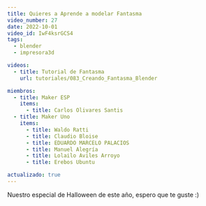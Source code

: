 ```yaml
---
title: Quieres a Aprende a modelar Fantasma
video_number: 27
date: 2022-10-01
video_id: IwF4ksrGCS4
tags:
  - blender
  - impresora3d

videos:
  - title: Tutorial de Fantasma 
    url: tutoriales/083_Creando_Fantasma_Blender

miembros:
  - title: Maker ESP
    items:
      - title: Carlos Olivares Santis
  - title: Maker Uno
    items:
      - title: Waldo Ratti
      - title: Claudio Bloise
      - title: EDUARDO MARCELO PALACIOS
      - title: Manuel Alegría
      - title: Lolailo Aviles Arroyo
      - title: Erebos Ubuntu

actualizado: true
---
```


Nuestro especial de Halloween de este año, espero que te guste :)
